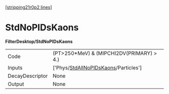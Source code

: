 [[stripping21r0p2 lines]](./stripping21r0p2-index)

# StdNoPIDsKaons

**FilterDesktop/StdNoPIDsKaons**

|                 |                                                                                               |
|-----------------|-----------------------------------------------------------------------------------------------|
| Code            | (PT\>250\*MeV) & (MIPCHI2DV(PRIMARY) \> 4.)                                                   |
| Inputs          | ['Phys/[StdAllNoPIDsKaons](./stripping21r0p2-commonparticles-stdallnopidskaons)/Particles'] |
| DecayDescriptor | None                                                                                          |
| Output          | None                                                                                          |
